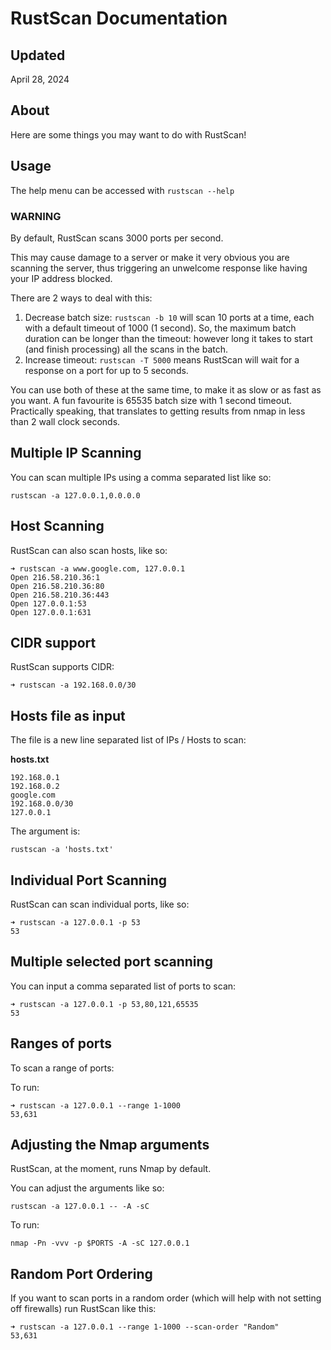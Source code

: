 # RustScan Documentation

## Updated

April 28, 2024

## About

Here are some things you may want to do with RustScan!

## Usage

The help menu can be accessed with `rustscan --help`

### WARNING

By default, RustScan scans 3000 ports per second.

This may cause damage to a server or make it very obvious you are scanning the server, thus triggering an unwelcome response like having your IP address blocked.

There are 2 ways to deal with this:

1. Decrease batch size:
   `rustscan -b 10` will scan 10 ports at a time, each with a default timeout of 1000 (1 second). So, the maximum batch duration can be longer than the timeout: however long it takes to start (and finish processing) all the scans in the batch.
2. Increase timeout:
   `rustscan -T 5000` means RustScan will wait for a response on a port for up to 5 seconds.

You can use both of these at the same time, to make it as slow or as fast as you want. A fun favourite is 65535 batch size with 1 second timeout. Practically speaking, that translates to getting results from nmap in less than 2 wall clock seconds.

## Multiple IP Scanning

You can scan multiple IPs using a comma separated list like so:

```console
rustscan -a 127.0.0.1,0.0.0.0
```

## Host Scanning

RustScan can also scan hosts, like so:

```console
➜ rustscan -a www.google.com, 127.0.0.1
Open 216.58.210.36:1
Open 216.58.210.36:80
Open 216.58.210.36:443
Open 127.0.0.1:53
Open 127.0.0.1:631
```

## CIDR support

RustScan supports CIDR:

```console
➜ rustscan -a 192.168.0.0/30
```

## Hosts file as input

The file is a new line separated list of IPs / Hosts to scan:

**hosts.txt**

```
192.168.0.1
192.168.0.2
google.com
192.168.0.0/30
127.0.0.1
```

The argument is:

```
rustscan -a 'hosts.txt'
```

## Individual Port Scanning

RustScan can scan individual ports, like so:

```console
➜ rustscan -a 127.0.0.1 -p 53
53
```

## Multiple selected port scanning

You can input a comma separated list of ports to scan:

```console
➜ rustscan -a 127.0.0.1 -p 53,80,121,65535
53
```

## Ranges of ports

To scan a range of ports:

To run:

```console
➜ rustscan -a 127.0.0.1 --range 1-1000
53,631
```

## Adjusting the Nmap arguments

RustScan, at the moment, runs Nmap by default.

You can adjust the arguments like so:

```console
rustscan -a 127.0.0.1 -- -A -sC
```

To run:

```console
nmap -Pn -vvv -p $PORTS -A -sC 127.0.0.1
```

## Random Port Ordering

If you want to scan ports in a random order (which will help with not setting off firewalls) run RustScan like this:

```console
➜ rustscan -a 127.0.0.1 --range 1-1000 --scan-order "Random"
53,631
```
